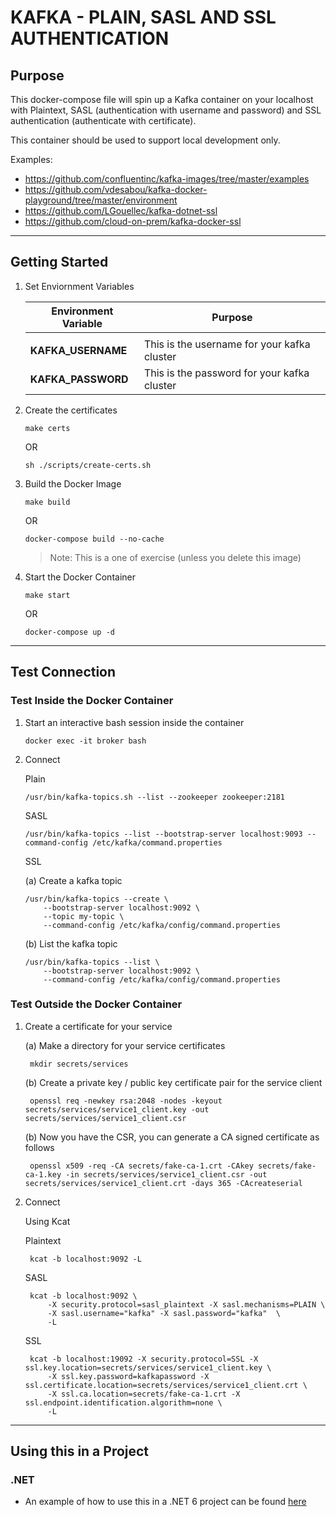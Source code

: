 # KAFKA - PLAIN, SASL AND SSL AUTHENTICATION

## Purpose 

This docker-compose file will spin up a Kafka container on your localhost with Plaintext, SASL (authentication with username and password) and SSL authentication (authenticate with certificate). 

This container should be used to support local development only.

Examples: 
- https://github.com/confluentinc/kafka-images/tree/master/examples
- https://github.com/vdesabou/kafka-docker-playground/tree/master/environment
- https://github.com/LGouellec/kafka-dotnet-ssl
- https://github.com/cloud-on-prem/kafka-docker-ssl



---
## Getting Started

1. Set Enviornment Variables 

    | **Environment Variable**   |  **Purpose**                                         |
    | ---------------------------| -----------------------------------------------------|
    |                            |                                                      | 
    | __KAFKA_USERNAME__         | This is the username for your kafka cluster          |
    | __KAFKA_PASSWORD__         | This is the password for your kafka cluster          |


2. Create the certificates

    ```
    make certs 
    ```
    OR
    ```
    sh ./scripts/create-certs.sh
    ```

2. Build the Docker Image 
    ```
    make build 
    ```
    OR
    ```
    docker-compose build --no-cache
    ```
    > Note: This is a one of exercise (unless you delete this image)

3. Start the Docker Container 
    ```
    make start
    ```
    OR
    ```
    docker-compose up -d
    ```
---

## Test Connection

### Test Inside the Docker Container

1. Start an interactive bash session inside the container
    ```
    docker exec -it broker bash 
    ```

2. Connect

    Plain 

    ```
    /usr/bin/kafka-topics.sh --list --zookeeper zookeeper:2181
    ```

    SASL 
    ```
    /usr/bin/kafka-topics --list --bootstrap-server localhost:9093 --command-config /etc/kafka/command.properties
    ```

    SSL
    
    (a) Create a kafka topic 
    ```
    /usr/bin/kafka-topics --create \
        --bootstrap-server localhost:9092 \
        --topic my-topic \
        --command-config /etc/kafka/config/command.properties
    ```

    (b) List the kafka topic 
    ```
    /usr/bin/kafka-topics --list \
        --bootstrap-server localhost:9092 \
        --command-config /etc/kafka/config/command.properties
    ```


### Test Outside the Docker Container

1. Create a certificate for your service 

    (a) Make a directory for your service certificates 

        mkdir secrets/services
    
    (b) Create a private key / public key certificate pair for the service client
        
        openssl req -newkey rsa:2048 -nodes -keyout secrets/services/service1_client.key -out secrets/services/service1_client.csr 


    (b) Now you have the CSR, you can generate a CA signed certificate as follows

        openssl x509 -req -CA secrets/fake-ca-1.crt -CAkey secrets/fake-ca-1.key -in secrets/services/service1_client.csr -out secrets/services/service1_client.crt -days 365 -CAcreateserial

2. Connect
   
    Using Kcat

    Plaintext

        kcat -b localhost:9092 -L

    SASL

        kcat -b localhost:9092 \
            -X security.protocol=sasl_plaintext -X sasl.mechanisms=PLAIN \
            -X sasl.username="kafka" -X sasl.password="kafka"  \
            -L

    SSL

        kcat -b localhost:19092 -X security.protocol=SSL -X ssl.key.location=secrets/services/service1_client.key \
            -X ssl.key.password=kafkapassword -X ssl.certificate.location=secrets/services/service1_client.crt \
            -X ssl.ca.location=secrets/fake-ca-1.crt -X ssl.endpoint.identification.algorithm=none \
            -L 


---
## Using this in a Project

### .NET

- An example of how to use this in a .NET 6 project can be found [here](../../Examples/dotnet/docker-compose/Kafka/SSL)


